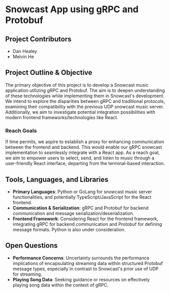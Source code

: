 # Snowcast App using gRPC and Protobuf

## Project Contributors
- Dan Healey
- Melvin He

## Project Outline & Objective
The primary objective of this project is to develop a Snowcast music application utilizing gRPC and Protobuf. The aim is to deepen understanding of these technologies while implementing them in Snowcast's development. We intend to explore the disparities between gRPC and traditional protocols, examining their compatibility with the previous UDP snowcast music server. Additionally, we aim to investigate potential integration possibilities with modern frontend frameworks/technologies like React.

### Reach Goals
If time permits, we aspire to establish a proxy for enhancing communication between the frontend and backend. This would enable our gRPC snowcast implementation to seamlessly integrate with a React app. As a reach goal, we aim to empower users to select, send, and listen to music through a user-friendly React interface, departing from the terminal-based interaction.

## Tools, Languages, and Libraries
- **Primary Languages**: Python or GoLang for snowcast music server functionalities, and potentially TypeScript/JavaScript for the React frontend.
- **Communication & Serialization**: gRPC and Protobuf for backend communication and message serialization/deserialization.
- **Frontend Framework**: Considering React for the frontend framework, integrating gRPC for backend communication and Protobuf for defining message formats. Python is also under consideration.

## Open Questions
- **Performance Concerns**: Uncertainty surrounds the performance implications of encapsulating streaming data within structured Protobuf message types, especially in contrast to Snowcast's prior use of UDP for streaming.
- **Playing Song Data**: Seeking guidance or resources on effectively playing song data within the context of gRPC.

